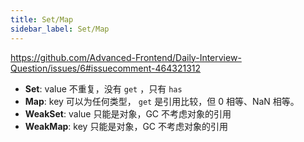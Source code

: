 ```yaml
---
title: Set/Map
sidebar_label: Set/Map
---
```


https://github.com/Advanced-Frontend/Daily-Interview-Question/issues/6#issuecomment-464321312

- **Set**: value 不重复，没有 `get` ，只有 `has`
- **Map**: key 可以为任何类型， `get` 是引用比较，但 0 相等、NaN 相等。
- **WeakSet**: value 只能是对象，GC 不考虑对象的引用
- **WeakMap**: key 只能是对象，GC 不考虑对象的引用
